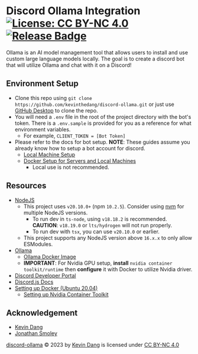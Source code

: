# Discord Ollama Integration [![License: CC BY-NC 4.0](https://img.shields.io/badge/License-CC_BY--NC_4.0-darkgreen.svg)](https://creativecommons.org/licenses/by-nc/4.0/) [![Release Badge](https://img.shields.io/github/v/release/kevinthedang/discord-ollama?logo=github)](https://github.com/kevinthedang/discord-ollama/releases/latest)
Ollama is an AI model management tool that allows users to install and use custom large language models locally. The goal is to create a discord bot that will utilize Ollama and chat with it on a Discord!

## Environment Setup
* Clone this repo using `git clone https://github.com/kevinthedang/discord-ollama.git` or just use [GitHub Desktop](https://desktop.github.com/) to clone the repo.
* You will need a `.env` file in the root of the project directory with the bot's token. There is a `.env.sample` is provided for you as a reference for what environment variables.
    * For example, `CLIENT_TOKEN = [Bot Token]`
* Please refer to the docs for bot setup. **NOTE**: These guides assume you already know how to setup a bot account for discord.
    * [Local Machine Setup](./docs/setup-local.md)
    * [Docker Setup for Servers and Local Machines](./docs/setup-docker.md)
        * Local use is not recommended.

## Resources
* [NodeJS](https://nodejs.org/en)
    * This project uses `v20.10.0+` (npm `10.2.5`). Consider using [nvm](https://github.com/nvm-sh/nvm) for multiple NodeJS versions.
        * To run dev in `ts-node`, using `v18.18.2` is recommended. **CAUTION**: `v18.19.0` or `lts/hydrogen` will not run properly.
        * To run dev with `tsx`, you can use `v20.10.0` or earlier.
    * This project supports any NodeJS version above `16.x.x` to only allow ESModules.
* [Ollama](https://ollama.ai/)
    * [Ollama Docker Image](https://hub.docker.com/r/ollama/ollama)
    * **IMPORTANT**: For Nvidia GPU setup, **install** `nvidia container toolkit/runtime` then **configure** it with Docker to utilize Nvidia driver.
* [Discord Developer Portal](https://discord.com/developers/docs/intro)
* [Discord.js Docs](https://discord.js.org/docs/packages/discord.js/main)
* [Setting up Docker (Ubuntu 20.04)](https://www.digitalocean.com/community/tutorials/how-to-install-and-use-docker-on-ubuntu-20-04)
    * [Setting up Nvidia Container Toolkit](https://docs.nvidia.com/datacenter/cloud-native/container-toolkit/latest/install-guide.html)

## Acknowledgement
* [Kevin Dang](https://github.com/kevinthedang)
* [Jonathan Smoley](https://github.com/JT2M0L3Y)

[discord-ollama](https://github.com/kevinthedang/discord-ollama) © 2023 by [Kevin Dang](https://github.com/kevinthedang) is licensed under [CC BY-NC 4.0](https://creativecommons.org/licenses/by-nc/4.0/?ref=chooser-v1)